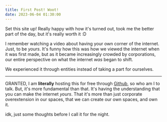 ```yaml
---
title: First Post! Woot!
date: 2023-06-04 01:30:00
---
```


Set this site up! Really happy with how it's turned out, took me the better part of the day, but it's really worth it :D

I remember watching a video about having your own corner of the internet. Just, to be *yours*. It's funny how this was how we viewed the internet when it was first made, but as it became increasingly crowded by corporations, our entire perspective on what the internet *was* began to shift.

We experienced it through entities instead of taking a part for ourselves.

---

GRANTED, I am **literally** hosting this for free through [Github](www.github.com), so who am I to talk. But, it's more fundamental than that. It's having the understanding that you can make the internet *yours*. That it's more than just corporate overextension in our spaces, that we can create our own spaces, and own it.

idk, just some thoughts before I call it for the night.

